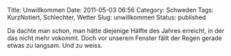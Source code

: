 Title: Unwillkommen
Date: 2011-05-03 06:56
Category: Schweden
Tags: KurzNotiert, Schlechter, Wetter
Slug: unwillkommen
Status: published

Da dachte man schon, man hätte diejenige Hälfte des Jahres erreicht, in
der das nicht mehr vokommt. Doch vor unserem Fenster fällt der Regen
gerade etwas zu langsam. Und zu weiss.

